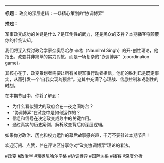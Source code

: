 ---

**标题：** 政变的深层逻辑：一场精心策划的“协调博弈”

**描述：**

军事政变成功的关键是什么？是压倒性的武力，还是民众的支持？本期播客将颠覆你的传统认知。

我们将深入探讨政治学家奈奥尼哈尔·辛格（Naunihal Singh）的开-创性理论，他指出，政变并非简单的实力对抗，而是一场复杂的“协调博弈”（coordination game）。

其核心在于，政变策划者需要让所有关键军事行动者相信，他们的胜利已是既定事实，从而引发一个“自我实现的预言”。这其中充满了心理战、信息控制和戏剧性的时刻。

在本期节目中，你将了解到：
- 为什么看似强大的政府会在一夜之间垮台？
- “协调博弈”在政变中是如何运作的？
- 信息和信号在决定政变成败中的关键作用。
- 通过真实的历史案例，解析政变背后的深层逻辑。

如果你对政治、历史和权力运作的幕后故事感兴趣，千万不要错过本期节目！

欢迎订阅、点赞，并在评论区分享你对“政变协调博弈”理论的看法。

#政变 #政治学 #奈奥尼哈尔辛格 #协调博弈 #国际关系 #播客 #深度分析